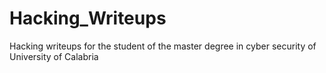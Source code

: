 # Hacking_Writeups
Hacking writeups for the student of the master degree in cyber security of University of Calabria
